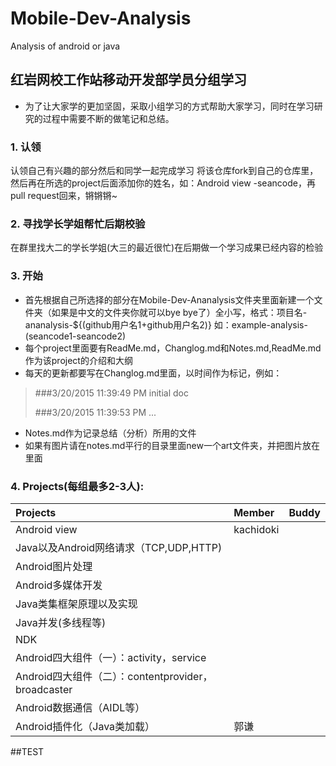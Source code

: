 # Mobile-Dev-Analysis
Analysis of android or java
## 红岩网校工作站移动开发部学员分组学习
- 为了让大家学的更加坚固，采取小组学习的方式帮助大家学习，同时在学习研究的过程中需要不断的做笔记和总结。 

### 1. 认领 
认领自己有兴趣的部分然后和同学一起完成学习 
将该仓库fork到自己的仓库里，然后再在所选的project后面添加你的姓名，如：Android view -seancode，再pull request回来，锵锵锵~

### 2. 寻找学长学姐帮忙后期校验 
在群里找大二的学长学姐(大三的最近很忙)在后期做一个学习成果已经内容的检验

### 3. 开始
- 首先根据自己所选择的部分在Mobile-Dev-Ananalysis文件夹里面新建一个文件夹（如果是中文的文件夹你就可以bye bye了）全小写，格式：项目名-ananalysis-${(github用户名1+github用户名2)} 如：example-analysis-(seancode1-seancode2)
- 每个project里面要有ReadMe.md，Changlog.md和Notes.md,ReadMe.md作为该project的介绍和大纲
- 每天的更新都要写在Changlog.md里面，以时间作为标记，例如：
> ###3/20/2015 11:39:49 PM 
> initial doc  
> 
> ###3/20/2015 11:39:53 PM 
> ...  


- Notes.md作为记录总结（分析）所用的文件
- 如果有图片请在notes.md平行的目录里面new一个art文件夹，并把图片放在里面  

### 4. Projects(每组最多2-3人):

| Projects                                           | Member   | Buddy  |
| :------------------------------------------------- | :------- | :--:   |
| Android view                                       |   kachidoki       |        |
| Java以及Android网络请求（TCP,UDP,HTTP)             |          |        |
| Android图片处理                                    |          |        |
| Android多媒体开发                                  |          |        |
| Java类集框架原理以及实现                           |          |        |
| Java并发(多线程等)                                 |          |        |
| NDK                                                |          |        |
| Android四大组件（一）：activity，service           |          |        |
| Android四大组件（二）：contentprovider，broadcaster|          |        |
| Android数据通信（AIDL等）                          |          |        |
| Android插件化（Java类加载）                        |    郭谦  |        |

##TEST
